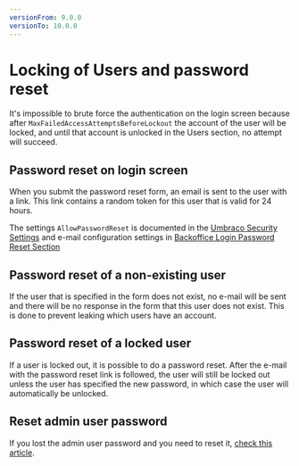 ```yaml
---
versionFrom: 9.0.0
versionTo: 10.0.0
---
```


# Locking of Users and password reset

It's impossible to brute force the authentication on the login screen because after `MaxFailedAccessAttemptsBeforeLockout` the account of the user will be locked, and until that account is unlocked in the Users section, no attempt will succeed.

## Password reset on login screen

When you submit the password reset form, an email is sent to the user with a link. This link contains a random token for this user that is valid for 24 hours.

The settings `AllowPasswordReset` is documented in the [Umbraco Security Settings](../configuration/securitysettings.md) and e-mail configuration settings in [Backoffice Login Password Reset Section](broken-reference)

## Password reset of a non-existing user

If the user that is specified in the form does not exist, no e-mail will be sent and there will be no response in the form that this user does not exist. This is done to prevent leaking which users have an account.

## Password reset of a locked user

If a user is locked out, it is possible to do a password reset. After the e-mail with the password reset link is followed, the user will still be locked out unless the user has specified the new password, in which case the user will automatically be unlocked.

## Reset admin user password

If you lost the admin user password and you need to reset it, [check this article](reset-admin-password.md).
